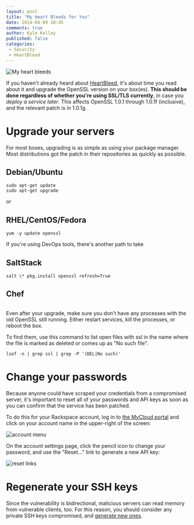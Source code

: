 ```yaml
---
layout: post
title: "My Heart Bleeds for You"
date: 2014-04-09 10:45
comments: true
author: Kyle Kelley
published: false
categories:
 - Security
 - HeartBleed
---
```


![My heart bleeds](http://heartbleed.com/heartbleed.png)

If you haven't already heard about [HeartBleed](http://heartbleed.com/), it's about time you read about it and upgrade the OpenSSL version on your box(es). **This should be done regardless of whether you're using SSL/TLS currently**, in case you *deploy a service later*. This affects OpenSSL 1.0.1 through 1.0.1f (inclusive), and the relevant patch is in 1.0.1g.

# Upgrade your servers

For most boxes, upgrading is as simple as using your package manager. Most distributions got the patch in their repositories as quickly as possible.

## Debian/Ubuntu
```
sudo apt-get update
sudo apt-get upgrade
```

or

## RHEL/CentOS/Fedora
```
yum -y update openssl
```

If you're using DevOps tools, there's another path to take

## SaltStack

```
salt \* pkg.install openssl refresh=True
```

## Chef

```

```


Even after your upgrade, make sure you don't have any processes with the old OpenSSL still running. Either restart services, kill the processes, or reboot the box.

To find them, use this command to list open files with ssl in the name where the file is marked as deleted or comes up as "No such file".

```
lsof -n | grep ssl | grep -P '(DEL|No such)'
```

# Change your passwords

Because anyone could have scraped your credentials from a compromised server, it's important to reset all of your passwords and API keys as soon as you can confirm that the service has been patched.

To do this for your Rackspace account, log in to [the MyCloud portal](https://mycloud.rackspace.com/) and click on your account name in the upper-right of the screen:

![account menu](account-settings.png)

On the account settings page, click the pencil icon to change your password, and use the "Reset..." link to generate a new API key:

![reset links](reset.png)

# Regenerate your SSH keys

Since the vulnerability is bidirectional, malicious servers can read memory from vulnerable clients, too. For this reason, you should consider any private SSH keys compromised, and [generate new ones](https://help.github.com/articles/generating-ssh-keys).
